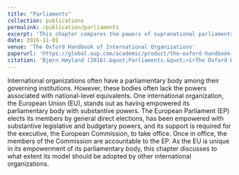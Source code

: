 ```yaml
---
title: "Parliaments"
collection: publications
permalink: /publication/parliaments
excerpt: 'This chapter compares the powers of supranational parliaments'
date: 2016-11-01
venue: 'The Oxford Handbook of International Organizations'
paperurl: 'https://global.oup.com/academic/product/the-oxford-handbook-of-international-organizations-9780199672202?cc=no&lang=en&#'
citation: 'Bjørn Høyland (2016).&quot;Parliaments.&quot;<i>The Oxford Handbook of International Organizations</i>  Eds Jacob Katz Cogan; Ian Hurd & Ian Johnstone.'
---
```

International organizations often have a parliamentary body among their governing institutions. However, these bodies often lack the powers associated with national-level equivalents. One international organization, the European Union (EU), stands out as having empowered its parliamentary body with substantive powers. The European Parliament (EP) elects its members by general direct elections, has been empowered with substantive legislative and budgetary powers, and its support is required for the executive, the European Commission, to take office. Once in office, the members of the Commission are accountable to the EP. As the EU is unique in its empowerment of its parliamentary body, this chapter discusses to what extent its model should be adopted by other international organizations.


